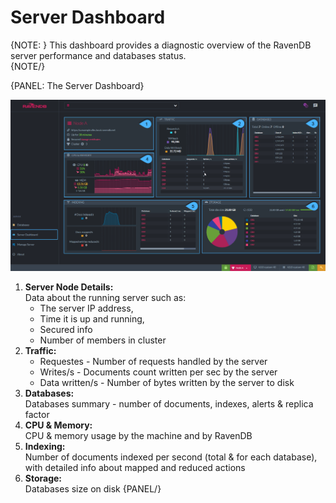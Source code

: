 ﻿# Server Dashboard

{NOTE: }
This dashboard provides a diagnostic overview of the RavenDB server performance and databases status.  
{NOTE/}

{PANEL: The Server Dashboard}

![Figure 1. Server Dashboard](images/server-dashboard.png "Server Dashboard")

1. **Server Node Details:**  
   Data about the running server such as:   
   * The server IP address,   
   * Time it is up and running,   
   * Secured info
   * Number of members in cluster  
2. **Traffic:**   
   * Requestes - Number of requests handled by the server        
   * Writes/s - Documents count written per sec by the server   
   * Data written/s - Number of bytes written by the server to disk        
3. **Databases:**   
   Databases summary - number of documents, indexes, alerts & replica factor  
4. **CPU & Memory:**   
   CPU & memory usage by the machine and by RavenDB
5. **Indexing:**    
   Number of documents indexed per second (total & for each database),  
   with detailed info about mapped and reduced actions
6. **Storage:**   
   Databases size on disk
{PANEL/}





